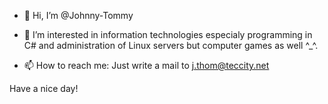 - 👋 Hi, I’m @Johnny-Tommy

- 👀 I’m interested in information technologies especialy programming in C# and administration of Linux servers but computer games as well ^_^.
- 📫 How to reach me: Just write a mail to j.thom@teccity.net

Have a nice day!
